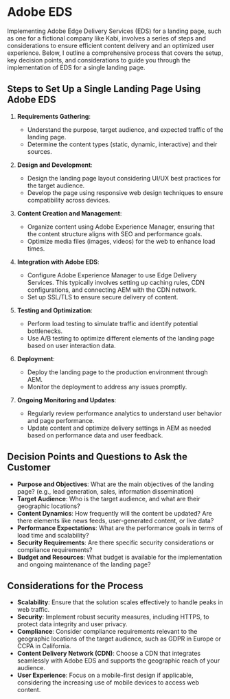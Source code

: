 # Adobe EDS

Implementing Adobe Edge Delivery Services (EDS) for a landing page, such as one for a fictional company like Kabi, involves a series of steps and considerations to ensure efficient content delivery and an optimized user experience. Below, I outline a comprehensive process that covers the setup, key decision points, and considerations to guide you through the implementation of EDS for a single landing page.

## Steps to Set Up a Single Landing Page Using Adobe EDS

1. **Requirements Gathering**:
   - Understand the purpose, target audience, and expected traffic of the landing page.
   - Determine the content types (static, dynamic, interactive) and their sources.

2. **Design and Development**:
   - Design the landing page layout considering UI/UX best practices for the target audience.
   - Develop the page using responsive web design techniques to ensure compatibility across devices.

3. **Content Creation and Management**:
   - Organize content using Adobe Experience Manager, ensuring that the content structure aligns with SEO and performance goals.
   - Optimize media files (images, videos) for the web to enhance load times.

4. **Integration with Adobe EDS**:
   - Configure Adobe Experience Manager to use Edge Delivery Services. This typically involves setting up caching rules, CDN configurations, and connecting AEM with the CDN network.
   - Set up SSL/TLS to ensure secure delivery of content.

5. **Testing and Optimization**:
   - Perform load testing to simulate traffic and identify potential bottlenecks.
   - Use A/B testing to optimize different elements of the landing page based on user interaction data.

6. **Deployment**:
   - Deploy the landing page to the production environment through AEM.
   - Monitor the deployment to address any issues promptly.

7. **Ongoing Monitoring and Updates**:
   - Regularly review performance analytics to understand user behavior and page performance.
   - Update content and optimize delivery settings in AEM as needed based on performance data and user feedback.

## Decision Points and Questions to Ask the Customer

- **Purpose and Objectives**: What are the main objectives of the landing page? (e.g., lead generation, sales, information dissemination)
- **Target Audience**: Who is the target audience, and what are their geographic locations?
- **Content Dynamics**: How frequently will the content be updated? Are there elements like news feeds, user-generated content, or live data?
- **Performance Expectations**: What are the performance goals in terms of load time and scalability?
- **Security Requirements**: Are there specific security considerations or compliance requirements?
- **Budget and Resources**: What budget is available for the implementation and ongoing maintenance of the landing page?

## Considerations for the Process

- **Scalability**: Ensure that the solution scales effectively to handle peaks in web traffic.
- **Security**: Implement robust security measures, including HTTPS, to protect data integrity and user privacy.
- **Compliance**: Consider compliance requirements relevant to the geographic locations of the target audience, such as GDPR in Europe or CCPA in California.
- **Content Delivery Network (CDN)**: Choose a CDN that integrates seamlessly with Adobe EDS and supports the geographic reach of your audience.
- **User Experience**: Focus on a mobile-first design if applicable, considering the increasing use of mobile devices to access web content.